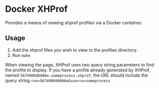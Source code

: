 # Docker XHProf

Provides a means of viewing xhprof profiles via a Docker container.

## Usage

1. Add the xhprof files you wish to view to the profiles directory.
2. Run `make`

When viewing the page, XHProf uses two query string parameters to find the profile to display. If you have a profile already generated by XHProf, named `5674908d6086e.someprocess.xhprof`, the URL should include the query string `run=5674908d6086e&source=someprocess`
